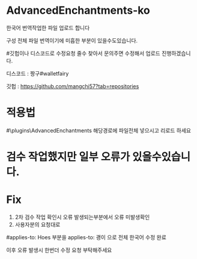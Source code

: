 # AdvancedEnchantments-ko
한국어 번역작업한 파일 업로드 합니다

구성 전체 파일 번역이기에 미흡한 부분이 있을수도있습니다.

#깃헙이나 디스코드로 수정요청 줄수 찾아서 문의주면 수정해서 업로드 진행하겠습니다.

디스코드 : 짱구#walletfairy

깃헙 : https://github.com/mangchi57?tab=repositories

# 적용법
#\plugins\AdvancedEnchantments 해당경로에 파일전체 넣으시고 리로드 하세요

# 검수 작업했지만 일부 오류가 있을수있습니다.


# Fix

1. 2차 검수 작업 확인시 오류 발생되는부분에서 오류 미발생확인
2. 사용자분의 요청대로

#applies-to: Hoes 부분을 applies-to: 괭이 으로 전체 한국어 수정 완료

이후 오류 발생시 한번더 수정 요청 부탁해주세요
